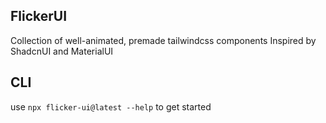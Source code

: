 ## FlickerUI
Collection of well-animated, premade tailwindcss components
Inspired by ShadcnUI and MaterialUI

## CLI
use `npx flicker-ui@latest --help` to get started